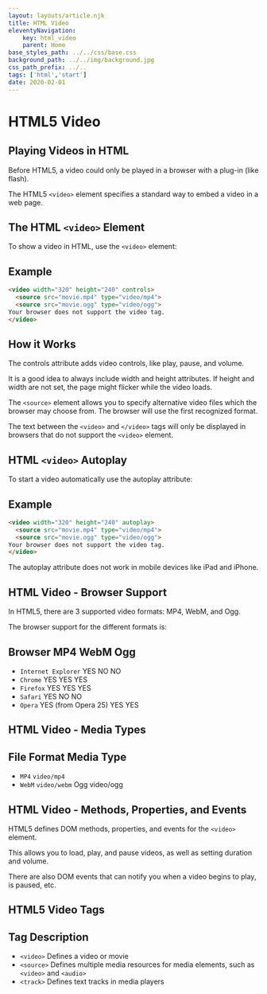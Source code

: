 ```yaml
---
layout: layouts/article.njk
title: HTML Video
eleventyNavigation:
    key: html_video
    parent: Home
base_styles_path: ../../css/base.css
background_path: ../../img/background.jpg
css_path_prefix: ../..
tags: ['html','start']
date: 2020-02-01
---
```

# HTML5 Video

## Playing Videos in HTML
Before HTML5, a video could only be played in a browser with a plug-in (like flash).

The HTML5 `<video>` element specifies a standard way to embed a video in a web page.

## The HTML `<video>` Element
To show a video in HTML, use the `<video>` element:

## Example
```html
<video width="320" height="240" controls>
  <source src="movie.mp4" type="video/mp4">
  <source src="movie.ogg" type="video/ogg">
Your browser does not support the video tag.
</video>
```
## How it Works
The controls attribute adds video controls, like play, pause, and volume.

It is a good idea to always include width and height attributes. If height and width are not set, the page might flicker while the video loads.

The `<source>` element allows you to specify alternative video files which the browser may choose from. The browser will use the first recognized format.

The text between the `<video>` and `</video>` tags will only be displayed in browsers that do not support the `<video>` element.

## HTML `<video>` Autoplay
To start a video automatically use the autoplay attribute:

## Example
```html
<video width="320" height="240" autoplay>
  <source src="movie.mp4" type="video/mp4">
  <source src="movie.ogg" type="video/ogg">
Your browser does not support the video tag.
</video>
```
The autoplay attribute does not work in mobile devices like iPad and iPhone.

## HTML Video - Browser Support
In HTML5, there are 3 supported video formats: MP4, WebM, and Ogg.

The browser support for the different formats is:

## Browser	MP4	WebM	Ogg
* `Internet Explorer`	YES	NO	NO
* `Chrome`	YES	YES	YES
* `Firefox`	YES	YES	YES
* `Safari`	YES	NO	NO
* `Opera`	YES (from Opera 25)	YES	YES
## HTML Video - Media Types
## File Format	Media Type
* `MP4`	`video/mp4`
* `WebM`	`video/webm`
Ogg	video/ogg
## HTML Video - Methods, Properties, and Events
HTML5 defines DOM methods, properties, and events for the `<video>` element.

This allows you to load, play, and pause videos, as well as setting duration and volume.

There are also DOM events that can notify you when a video begins to play, is paused, etc.

## HTML5 Video Tags
## Tag	Description
* `<video>`	Defines a video or movie
* `<source>`	Defines multiple media resources for media elements, such as `<video>` and `<audio>`
* `<track>`	Defines text tracks in media players
